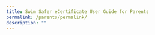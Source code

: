 ```yaml
---
title: Swim Safer eCertificate User Guide for Parents
permalink: /parents/permalink/
description: ""
---
```


